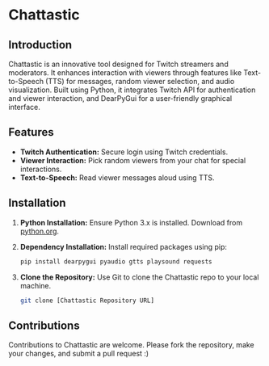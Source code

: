 # Chattastic

## Introduction
Chattastic is an innovative tool designed for Twitch streamers and moderators. It enhances interaction with viewers through features like Text-to-Speech (TTS) for messages, random viewer selection, and audio visualization. Built using Python, it integrates Twitch API for authentication and viewer interaction, and DearPyGui for a user-friendly graphical interface.

## Features
- **Twitch Authentication:** Secure login using Twitch credentials.
- **Viewer Interaction:** Pick random viewers from your chat for special interactions.
- **Text-to-Speech:** Read viewer messages aloud using TTS.

## Installation
1. **Python Installation:** Ensure Python 3.x is installed. Download from [python.org](https://www.python.org/downloads/).

2. **Dependency Installation:** Install required packages using pip:
   ```sh
   pip install dearpygui pyaudio gtts playsound requests
   ```
3. **Clone the Repository:** Use Git to clone the Chattastic repo to your local machine.
    ```sh
    git clone [Chattastic Repository URL]
    ```

## Contributions
Contributions to Chattastic are welcome. Please fork the repository, make your changes, and submit a pull request :)
